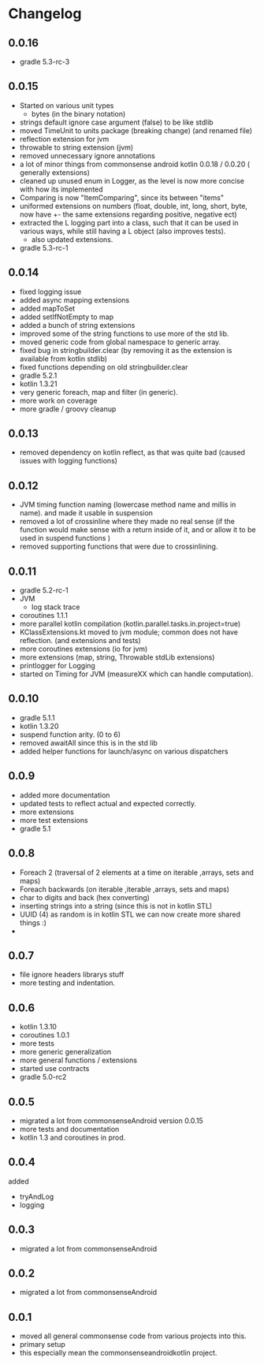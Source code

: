 # Changelog

## 0.0.16
- gradle 5.3-rc-3

## 0.0.15
- Started on various unit types
    - bytes (in the binary notation) 
- strings default ignore case argument (false) to be like stdlib
- moved TimeUnit to units package (breaking change) (and renamed file)
- reflection extension for jvm
- throwable to string extension (jvm)
- removed unnecessary ignore annotations
- a lot of minor things from commonsense android kotlin 0.0.18 / 0.0.20 ( generally extensions)
- cleaned up unused enum in Logger, as the level is now more concise with how its implemented 
- Comparing is now "ItemComparing", since its between "items"
- uniformed extensions on numbers (float, double, int, long, short, byte, now have +- the same extensions regarding positive, negative ect)
- extracted the L logging part into a class, such that it can be used in various ways, while still having a L object (also improves tests).
    - also updated extensions.
- gradle 5.3-rc-1

## 0.0.14
- fixed logging issue 
- added async mapping extensions
- added mapToSet
- added setIfNotEmpty to map
- added a bunch of string extensions
- improved some of the string functions to use more of the std lib.
- moved generic code from global namespace to generic array.
- fixed bug in stringbuilder.clear (by removing it as the extension is available from kotlin stdlib)
- fixed functions depending on old stringbuilder.clear
- gradle 5.2.1
- kotlin 1.3.21
- very generic foreach, map and filter (in generic).
- more work on coverage
- more gradle / groovy cleanup 

## 0.0.13
- removed dependency on kotlin reflect, as that was quite bad (caused issues with logging functions)


## 0.0.12
- JVM timing function naming (lowercase method name and millis in name). and made it usable in suspension
- removed a lot of crossinline where they made no real sense (if the function would make sense with a return inside of it, and or allow it to be used in suspend functions )
- removed supporting functions that were due to crossinlining.


## 0.0.11
- gradle 5.2-rc-1
- JVM 
    - log stack trace 
- coroutines 1.1.1
- more parallel kotlin compilation (kotlin.parallel.tasks.in.project=true)
- KClassExtensions.kt moved to jvm module; common does not have reflection. (and extensions and tests)
- more coroutines extensions (io for jvm)
- more extensions (map, string, Throwable stdLib extensions)
- printlogger for Logging
- started on Timing for JVM (measureXX which can handle computation).

## 0.0.10
- gradle 5.1.1
- kotlin 1.3.20
- suspend function arity. (0 to 6)
- removed awaitAll since this is in the std lib
- added helper functions for launch/async on various dispatchers 

## 0.0.9
- added more documentation
- updated tests to reflect actual and expected correctly.
- more extensions
- more test extensions
- gradle 5.1

## 0.0.8
- Foreach 2 (traversal of 2 elements at a time on iterable ,arrays, sets and maps)
- Foreach backwards (on iterable ,iterable ,arrays, sets and maps)
- char to digits and back (hex converting)
- inserting strings into a string (since this is not in kotlin STL)
-  UUID (4) as random is in kotlin STL we can now create more shared things :) 
- 
## 0.0.7
- file ignore headers librarys stuff
- more testing and indentation. 

## 0.0.6
- kotlin 1.3.10
- coroutines 1.0.1
- more tests
- more generic generalization
- more general functions / extensions
- started use contracts
- gradle 5.0-rc2

## 0.0.5
- migrated a lot from commonsenseAndroid version 0.0.15
- more tests and documentation
- kotlin 1.3 and coroutines in prod.



## 0.0.4
added
 - tryAndLog
 - logging
 
## 0.0.3
- migrated a lot from commonsenseAndroid

## 0.0.2
- migrated a lot from commonsenseAndroid

## 0.0.1

- moved all general commonsense code from various projects into this.
- primary setup
- this especially mean the commonsenseandroidkotlin project.
